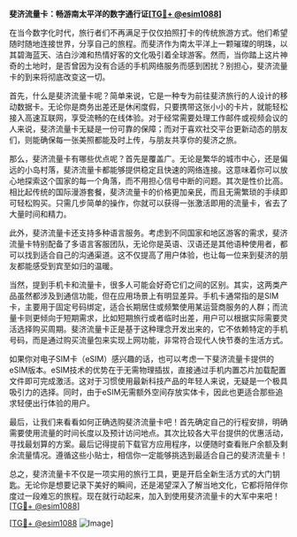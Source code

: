 **斐济流量卡：畅游南太平洋的数字通行证[[TG💪+ @esim1088](https://t.me/s/esim1088)]**

在当今数字化时代，旅行者们不再满足于仅仅拍照打卡的传统旅游方式。他们希望随时随地连接世界，分享自己的旅程。而斐济作为南太平洋上一颗璀璨的明珠，以其碧海蓝天、洁白沙滩和热情好客的文化吸引着全球游客。然而，当你踏上这片神奇的土地时，是否曾因为没有合适的手机网络服务而感到困扰？别担心，斐济流量卡的到来将彻底改变这一切。

首先，什么是斐济流量卡呢？简单来说，它是一种专为前往斐济旅行的人设计的移动数据卡。无论你是商务出差还是休闲度假，只要携带这张小小的卡片，就能轻松接入高速互联网，享受流畅的在线体验。对于经常需要处理工作邮件或视频会议的人来说，斐济流量卡无疑是一份可靠的保障；而对于喜欢社交平台更新动态的朋友们，则能确保每一张美照都能及时上传，与朋友共享你的斐济之旅。

那么，斐济流量卡有哪些优点呢？首先是覆盖广。无论是繁华的城市中心，还是偏远的小岛村落，斐济流量卡都能够提供稳定且快速的网络连接。这意味着你可以放心地探索这个国家的每一个角落，而不用担心信号中断的问题。其次是性价比高。相比起传统的国际漫游套餐，斐济流量卡的价格更加亲民，而且无需繁琐的手续即可轻松购买。只需几步简单的操作，你就可以获得一张激活即用的流量卡，省去了大量时间和精力。

此外，斐济流量卡还支持多种语言服务。考虑到不同国家和地区游客的需求，斐济流量卡特别配备了多语言客服团队，无论你是英语、汉语还是其他语种使用者，都可以找到适合自己的沟通渠道。这不仅提高了用户体验，也让每一位来到斐济的朋友都能感受到宾至如归的温暖。

当然，提到手机卡和流量卡，很多人可能会好奇它们之间的区别。其实，这两类产品虽然都涉及到通信功能，但在应用场景上有明显差异。手机卡通常指的是SIM卡，主要用于固定号码绑定，适合长期居住或频繁使用某运营商服务的人群；而流量卡则更倾向于短期需求，比如短期旅行或者临时出差，用户可以根据实际需要灵活选择购买周期。斐济流量卡正是基于这种理念开发出来的，它不依赖特定的手机号码，而是通过购买流量包来实现上网功能，非常符合现代人快节奏的生活方式。

如果你对电子SIM卡（eSIM）感兴趣的话，也可以考虑一下斐济流量卡提供的eSIM版本。eSIM技术的优势在于无需物理插拔，直接通过手机内置芯片加载配置文件即可完成激活。这对于习惯使用最新科技产品的年轻人来说，无疑是一个极具吸引力的选择。同时，由于eSIM无需额外空间存放实体卡，因此也更适合那些追求轻便出行体验的用户。

最后，让我们来看看如何正确选购斐济流量卡吧！首先确定自己的行程安排，明确需要使用流量的时间长度以及预计访问地点。其次比较各大平台提供的优惠活动，寻找最划算的方案。最后记得提前下载官方应用程序，以便随时查看账户余额及剩余流量情况。遵循这些小贴士，相信你一定能够挑选到最适合自己的斐济流量卡！

总之，斐济流量卡不仅是一项实用的旅行工具，更是开启全新生活方式的大门钥匙。无论你是想要记录下美好的瞬间，还是渴望深入了解当地文化，它都将陪伴你度过一段难忘的旅程。现在就行动起来，加入到使用斐济流量卡的大军中来吧！[[TG💪+ @esim1088](https://t.me/s/esim1088)]

[[TG💪+ @esim1088](https://t.me/s/esim1088) ![Image](https://i.postimg.cc/4NQfJmqS/Snipaste-2025-05-13-00-14-12.png)]